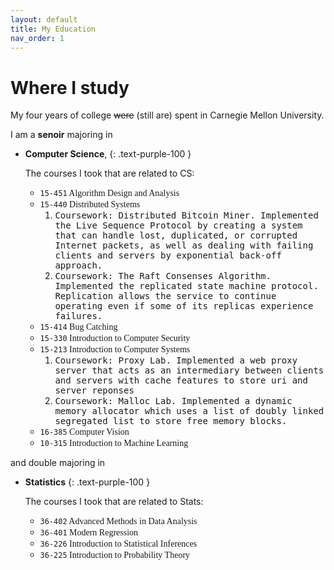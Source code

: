```yaml
---
layout: default
title: My Education
nav_order: 1
---
```


# Where I study

My four years of college ~~were~~ (still are) spent in Carnegie Mellon University. 

I am a **senoir** majoring in
* **Computer Science**,
  {: .text-purple-100 }

  The courses I took that are related to CS:
  * <span style="font-family:Menlo;">```15-451``` Algorithm Design and Analysis</span>
  * <span style="font-family:Menlo;">```15-440``` Distributed Systems</span>
    1. <span style="font-family:Monospace;">Coursework: Distributed Bitcoin Miner. Implemented the Live Sequence Protocol by creating a system that can handle lost, duplicated, or corrupted Internet packets, as well as dealing with failing clients and servers by exponential back-off approach.</span>
    1. <span style="font-family:Monospace;">Coursework: The Raft Consenses Algorithm. Implemented the replicated state machine protocol. Replication allows the service to continue operating even if some of its replicas experience failures.</span>
  * <span style="font-family:Menlo;">```15-414``` Bug Catching</span>
  * <span style="font-family:Menlo;">```15-330``` Introduction to Computer Security</span>
  * <span style="font-family:Menlo;">```15-213``` Introduction to Computer Systems</span>
    1. <span style="font-family:Monospace;">Coursework: Proxy Lab. Implemented a web proxy server that acts as an intermediary between clients and servers with cache features to store uri and server reponses</span>
    1. <span style="font-family:Monospace;">Coursework: Malloc Lab. Implemented a dynamic memory allocator which uses a list of doubly linked segregated list to store free memory blocks.</span>
  * <span style="font-family:Menlo;">```16-385``` Computer Vision</span>
  * <span style="font-family:Menlo;">```10-315``` Introduction to Machine Learning</span>

and double majoring in 
* **Statistics**
  {: .text-purple-100 }
  
  The courses I took that are related to Stats:
  * <span style="font-family:Menlo;">```36-402``` Advanced Methods in Data Analysis</span>
  * <span style="font-family:Menlo;">```36-401``` Modern Regression</span>
  * <span style="font-family:Menlo;">```36-226``` Introduction to Statistical Inferences</span>
  * <span style="font-family:Menlo;">```36-225``` Introduction to Probability Theory</span>

